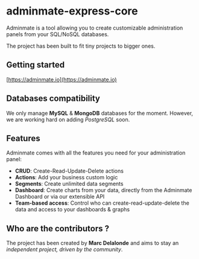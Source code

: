 # adminmate-express-core

Adminmate is a tool allowing you to create customizable administration panels from your SQL/NoSQL databases.

The project has been built to fit tiny projects to bigger ones.

## Getting started

[https://adminmate.io](https://adminmate.io)

## Databases compatibility

We only manage **MySQL** & **MongoDB** databases for the moment. However, we are working hard on adding *PostgreSQL* soon.

## Features

Adminmate comes with all the features you need for your administration panel:
* **CRUD**: Create-Read-Update-Delete actions
* **Actions**: Add your business custom logic
* **Segments**: Create unlimited data segments
* **Dashboard**: Create charts from your data, directly from the Adminmate Dashboard or via our extensible API
* **Team-based access**: Control who can create-read-update-delete the data and access to your dashboards & graphs

## Who are the contributors ?

The project has been created by **Marc Delalonde** and aims to stay an *independent project, driven by the community*.